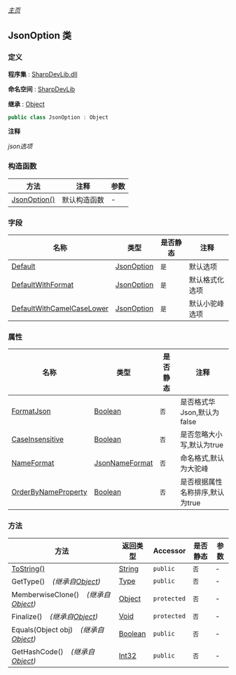 ###### [主页](./Index.md "主页")

## JsonOption 类

### 定义

**程序集** : [SharpDevLib.dll](./SharpDevLib.assembly.md "SharpDevLib.dll")

**命名空间** : [SharpDevLib](./SharpDevLib.namespace.md "SharpDevLib")

**继承** : [Object](https://learn.microsoft.com/en-us/dotnet/api/system.object "Object")

``` csharp
public class JsonOption : Object
```

**注释**

*json选项*


### 构造函数

|方法|注释|参数|
|---|---|---|
|[JsonOption()](./SharpDevLib.JsonOption.ctor.md "JsonOption()")|默认构造函数|-|


### 字段

|名称|类型|是否静态|注释|
|---|---|---|---|
|[Default](./SharpDevLib.JsonOption.Default.md "Default")|[JsonOption](./SharpDevLib.JsonOption.md "JsonOption")|`是`|默认选项|
|[DefaultWithFormat](./SharpDevLib.JsonOption.DefaultWithFormat.md "DefaultWithFormat")|[JsonOption](./SharpDevLib.JsonOption.md "JsonOption")|`是`|默认格式化选项|
|[DefaultWithCamelCaseLower](./SharpDevLib.JsonOption.DefaultWithCamelCaseLower.md "DefaultWithCamelCaseLower")|[JsonOption](./SharpDevLib.JsonOption.md "JsonOption")|`是`|默认小驼峰选项|


### 属性

|名称|类型|是否静态|注释|
|---|---|---|---|
|[FormatJson](./SharpDevLib.JsonOption.FormatJson.md "FormatJson")|[Boolean](https://learn.microsoft.com/en-us/dotnet/api/system.boolean "Boolean")|`否`|是否格式华Json,默认为false|
|[CaseInsensitive](./SharpDevLib.JsonOption.CaseInsensitive.md "CaseInsensitive")|[Boolean](https://learn.microsoft.com/en-us/dotnet/api/system.boolean "Boolean")|`否`|是否忽略大小写,默认为true|
|[NameFormat](./SharpDevLib.JsonOption.NameFormat.md "NameFormat")|[JsonNameFormat](./SharpDevLib.JsonNameFormat.md "JsonNameFormat")|`否`|命名格式,默认为大驼峰|
|[OrderByNameProperty](./SharpDevLib.JsonOption.OrderByNameProperty.md "OrderByNameProperty")|[Boolean](https://learn.microsoft.com/en-us/dotnet/api/system.boolean "Boolean")|`否`|是否根据属性名称排序,默认为true|


### 方法

|方法|返回类型|Accessor|是否静态|参数|
|---|---|---|---|---|
|[ToString()](./SharpDevLib.JsonOption.ToString.md "ToString()")|[String](https://learn.microsoft.com/en-us/dotnet/api/system.string "String")|`public`|`否`|-|
|GetType()&nbsp;&nbsp;&nbsp;&nbsp;*(继承自[Object](https://learn.microsoft.com/en-us/dotnet/api/system.object "Object"))*|[Type](https://learn.microsoft.com/en-us/dotnet/api/system.type "Type")|`public`|`否`|-|
|MemberwiseClone()&nbsp;&nbsp;&nbsp;&nbsp;*(继承自[Object](https://learn.microsoft.com/en-us/dotnet/api/system.object "Object"))*|[Object](https://learn.microsoft.com/en-us/dotnet/api/system.object "Object")|`protected`|`否`|-|
|Finalize()&nbsp;&nbsp;&nbsp;&nbsp;*(继承自[Object](https://learn.microsoft.com/en-us/dotnet/api/system.object "Object"))*|[Void](https://learn.microsoft.com/en-us/dotnet/api/system.void "Void")|`protected`|`否`|-|
|Equals(Object obj)&nbsp;&nbsp;&nbsp;&nbsp;*(继承自[Object](https://learn.microsoft.com/en-us/dotnet/api/system.object "Object"))*|[Boolean](https://learn.microsoft.com/en-us/dotnet/api/system.boolean "Boolean")|`public`|`否`|-|
|GetHashCode()&nbsp;&nbsp;&nbsp;&nbsp;*(继承自[Object](https://learn.microsoft.com/en-us/dotnet/api/system.object "Object"))*|[Int32](https://learn.microsoft.com/en-us/dotnet/api/system.int32 "Int32")|`public`|`否`|-|


